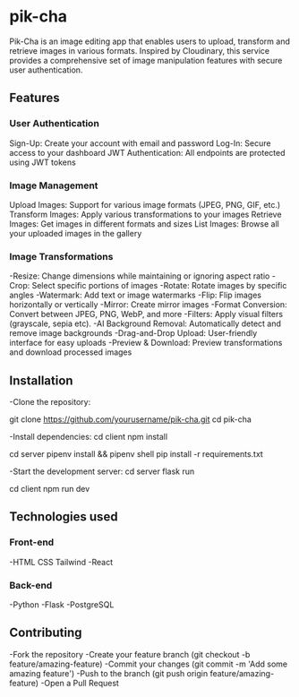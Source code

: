# pik-cha
Pik-Cha is an image editing app that enables users to upload, transform and retrieve images in various formats. Inspired by Cloudinary, this service provides a comprehensive set of image manipulation features with secure user authentication.

## Features

### User Authentication
Sign-Up: Create your account with email and password
Log-In: Secure access to your dashboard
JWT Authentication: All endpoints are protected using JWT tokens

### Image Management

Upload Images: Support for various image formats (JPEG, PNG, GIF, etc.)
Transform Images: Apply various transformations to your images
Retrieve Images: Get images in different formats and sizes
List Images: Browse all your uploaded images in the gallery

### Image Transformations

-Resize: Change dimensions while maintaining or ignoring aspect ratio
-Crop: Select specific portions of images
-Rotate: Rotate images by specific angles
-Watermark: Add text or image watermarks
-Flip: Flip images horizontally or vertically
-Mirror: Create mirror images
-Format Conversion: Convert between JPEG, PNG, WebP, and more
-Filters: Apply visual filters (grayscale, sepia etc).
-AI Background Removal: Automatically detect and remove image backgrounds
-Drag-and-Drop Upload: User-friendly interface for easy uploads
-Preview & Download: Preview transformations and download processed images

## Installation

-Clone the repository:

git clone https://github.com/yourusername/pik-cha.git
cd pik-cha

-Install dependencies:
cd client
npm install

cd server
pipenv install && pipenv shell
pip install -r requirements.txt

-Start the development server:
cd server
flask run

cd client
npm run dev

## Technologies used
### Front-end
-HTML CSS Tailwind
-React

### Back-end
-Python
-Flask
-PostgreSQL

## Contributing
-Fork the repository
-Create your feature branch (git checkout -b feature/amazing-feature)
-Commit your changes (git commit -m 'Add some amazing feature')
-Push to the branch (git push origin feature/amazing-feature)
-Open a Pull Request
